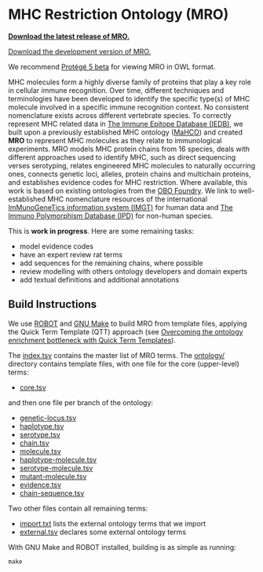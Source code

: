 # MHC Restriction Ontology (MRO)

[**Download the latest release of MRO.**](http://purl.obolibrary.org/obo/mro.owl)

[Download the development version of MRO.](mro.owl?raw=true)

We recommend [Protégé 5 beta](http://protege.stanford.edu/products.php#desktop-protege) for viewing MRO in OWL format.

MHC molecules form a highly diverse family of proteins that play a key role in cellular immune recognition. Over time, different techniques and terminologies have been developed to identify the specific type(s) of MHC molecule involved in a specific immune recognition context. No consistent nomenclature exists across different vertebrate species. To correctly represent MHC related data in [The Immune Epitope Database (IEDB)](http://www.iedb.org), we built upon a previously established MHC ontology ([MaHCO](http://www.bioinformatics.org/mahco/wiki/)) and created **MRO** to represent MHC molecules as they relate to immunological experiments. MRO models MHC protein chains from 16 species, deals with different approaches used to identify MHC, such as direct sequencing verses serotyping, relates engineered MHC molecules to naturally occurring ones, connects genetic loci, alleles, protein chains and multichain proteins, and establishes evidence codes for MHC restriction. Where available, this work is based on existing ontologies from the [OBO Foundry](http://obofoundry.org). We link to well-established MHC nomenclature resources of the international [ImMunoGeneTics information system (IMGT)](http://www.imgt.org) for human data and [The Immuno Polymorphism Database (IPD)](http://www.ebi.ac.uk/ipd) for non-human species.

This is **work in progress**. Here are some remaining tasks:

- model evidence codes
- have an expert review rat terms
- add sequences for the remaining chains, where possible
- review modelling with others ontology developers and domain experts
- add textual definitions and additional annotations


## Build Instructions

We use [ROBOT](https://github.com/ontodev/robot) and [GNU Make](https://www.gnu.org/software/make/) to build MRO from template files, applying the Quick Term Template (QTT) approach (see [Overcoming the ontology enrichment bottleneck with Quick Term Templates](http://dx.doi.org/10.3233/AO-2011-0086)).

The [index.tsv](index.tsv) contains the master list of MRO terms. The [ontology/](ontology/) directory contains template files, with one file for the core (upper-level) terms:

- [core.tsv](ontology/core.tsv)

and then one file per branch of the ontology:

- [genetic-locus.tsv](ontology/genetic-locus.tsv)
- [haplotype.tsv](ontology/haplotype.tsv)
- [serotype.tsv](ontology/serotype.tsv)
- [chain.tsv](ontology/chain.tsv)
- [molecule.tsv](ontology/molecule.tsv)
- [haplotype-molecule.tsv](ontology/haplotype-molecule.tsv)
- [serotype-molecule.tsv](ontology/serotype-molecule.tsv)
- [mutant-molecule.tsv](ontology/mutant-molecule.tsv)
- [evidence.tsv](ontology/evidence.tsv)
- [chain-sequence.tsv](ontology/chain-sequence.tsv)

Two other files contain all remaining terms:

- [import.txt](ontology/import.txt) lists the external ontology terms that we import
- [external.tsv](ontology/external.tsv) declares some external ontology terms

With GNU Make and ROBOT installed, building is as simple as running:

	make

